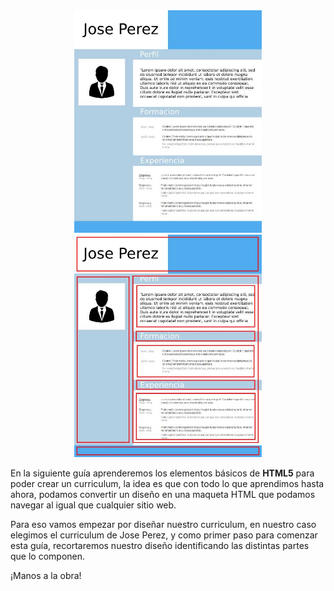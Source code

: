 <div style="text-align:center; vertical-align:middle;"> 
  <img src="https://raw.githubusercontent.com/smartedu-mumuki/mumuki-guia-html-estructura/master/images/CV_1524432992193.jpg" alt="CV_1524432992193.jpg" width="300px" height="auto">
  
  <img src="https://raw.githubusercontent.com/smartedu-mumuki/mumuki-guia-html-estructura/master/images/CV-parts_1524433061902.jpg" alt="CV-parts_1524433061902.jpg" width="300px" height="auto">
</div>


En la siguiente guía aprenderemos los elementos básicos de <b>HTML5</b> para poder crear un curriculum, la idea es que con todo lo que aprendimos hasta ahora, podamos convertir un diseño en una maqueta HTML que podamos navegar al igual que cualquier sitio web.

Para eso vamos empezar por diseñar nuestro curriculum, en nuestro caso elegimos el curriculum de Jose Perez, y como primer paso para comenzar esta guía, recortaremos nuestro diseño identificando las distintas partes que lo componen.

¡Manos a la obra!